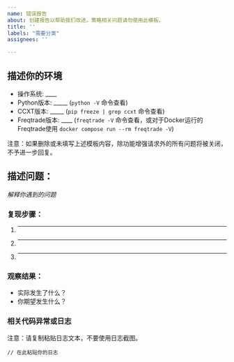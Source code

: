 ```yaml
---
name: 错误报告
about: 创建报告以帮助我们改进。策略相关问题请勿使用此模板。
title: ''
labels: "需要分类"
assignees: ''

---
```

<!-- 
在发布前，你是否搜索过类似问题？

如果你发现了机器人中的错误，请[搜索问题跟踪器](https://github.com/freqtrade/freqtrade/issues?q=is%3Aissue)。
如果尚未有人报告，请创建新问题。

你的策略或配置是否由AI模型生成，现在无法正常工作？
这几乎肯定不是Freqtrade的错误，而是你的AI模型生成的代码有问题。
请查阅文档。我们将关闭此类问题并指向相关文档。

请勿使用错误报告模板请求新功能。
-->

## 描述你的环境

  * 操作系统: ____
  * Python版本: _____ (`python -V` 命令查看)
  * CCXT版本: _____ (`pip freeze | grep ccxt` 命令查看)
  * Freqtrade版本: ____ (`freqtrade -V` 命令查看，或对于Docker运行的Freqtrade使用 `docker compose run --rm freqtrade -V`)
  
注意：如果删除或未填写上述模板内容，除功能增强请求外的所有问题将被关闭，不予进一步回复。

## 描述问题：

*解释你遇到的问题*

### 复现步骤：

  1. _____
  2. _____
  3. _____
  
### 观察结果：

  * 实际发生了什么？
  * 你期望发生什么？

### 相关代码异常或日志

注意：请复制粘贴日志文本，不要使用日志截图。

  ```
  // 在此粘贴你的日志
  ```
